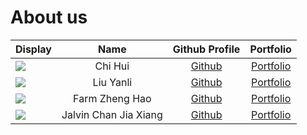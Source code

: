 # About us

Display | Name | Github Profile | Portfolio 
--------|:----:|:--------------:|:---------:
![](https://via.placeholder.com/100.png?text=Photo) | Chi Hui | [Github](https://github.com/chihui8199) | [Portfolio](team/chihui8199.md)
![](https://via.placeholder.com/100.png?text=Photo) | Liu Yanli | [Github](https://github.com/yanli1215) | [Portfolio](team/yanli1215.md)
![](https://via.placeholder.com/100.png?text=Photo) | Farm Zheng Hao | [Github](https://github.com/FarmZH98) | [Portfolio](team/FarmZH98.md)
![](https://via.placeholder.com/100.png?text=Photo) | Jalvin Chan Jia Xiang | [Github](https://github.com/jalvinchan) | [Portfolio](team/FarmZH98.md)
